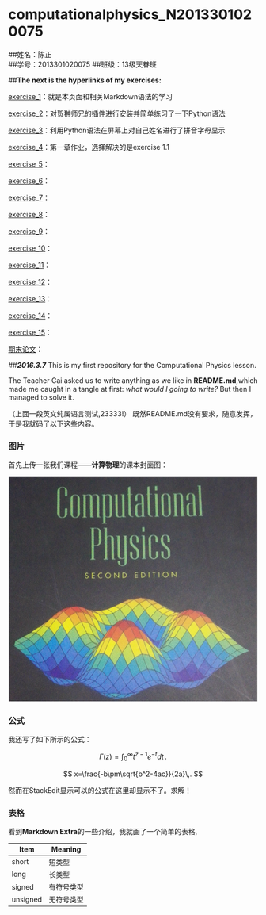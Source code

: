 # **computationalphysics_N2013301020075**
##姓名：陈正  
##学号：2013301020075
##班级：13级天眷班

##**The next is the hyperlinks of my exercises:**

[exercise_1](https://github.com/XiaobudianChen/computationalphysics_N2013301020075.git)：就是本页面和相关Markdown语法的学习

[exercise_2](https://github.com/Ron89/thesaurus_query.vim.git)：对贺翀师兄的插件进行安装并简单练习了一下Python语法

[exercise_3](https://github.com/XiaobudianChen/computationalphysics_N2013301020075/tree/master/exercise_3)：利用Python语法在屏幕上对自己姓名进行了拼音字母显示

[exercise_4](https://github.com/XiaobudianChen/computationalphysics_N2013301020075/tree/master/chapter1/exercise_4)：第一章作业，选择解决的是exercise 1.1

[exercise_5]()：

[exercise_6]()：

[exercise_7]()：

[exercise_8]()：

[exercise_9]()：

[exercise_10]()：

[exercise_11]()：

[exercise_12]()：

[exercise_13]()：

[exercise_14]()：

[exercise_15]()：

[期末论文]()：

##***2016.3.7*** 
 This is my first repository for the Computational Physics lesson.
 
 The Teacher Cai asked us to write anything as we like in **README.md**,which made me caught in a tangle at first: *what would I going to write?* But then I managed to solve it.

（上面一段英文纯属语言测试,23333!）
既然README.md没有要求，随意发挥，于是我就码了以下这些内容。

### 图片 

首先上传一张我们课程——**计算物理**的课本封面图：

![](https://raw.githubusercontent.com/XiaobudianChen/computationalphysics_N2013301020075/master/computational.physics.png)

### 公式

我还写了如下所示的公式：
<script type="text/javascript" src="https://cdn.mathjax.org/mathjax/latest/MathJax.js?config=TeX-AMS_HTML"></script>

 $$
\Gamma(z) = \int_0^\infty t^{z-1}e^{-t}dt\,.
$$

 $$
x=\frac{-b\pm\sqrt{b^2-4ac}}{2a}\,.
  $$

然而在StackEdit显示可以的公式在这里却显示不了。求解！

### 表格

看到**Markdown Extra**的一些介绍，我就画了一个简单的表格,

Item     | Meaning
-------- | ---
short    | 短类型
long     | 长类型
signed   | 有符号类型
unsigned | 无符号类型
